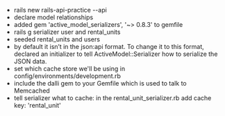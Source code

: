* rails new rails-api-practice --api
* declare model relationships
* added gem 'active_model_serializers', '~> 0.8.3' to gemfile
* rails g serializer user and rental_units
* seeded rental_units and users
* by default it isn’t in the json:api format. To change it to this format, declared an 			initializer to tell ActiveModel::Serializer how to serialize the JSON data.
* set which cache store we'll be using in config/environments/development.rb
* include the dalli gem to your Gemfile which is used to talk to Memcached
* tell serializer what to cache: in the rental_unit_serializer.rb add cache key: 'rental_unit'
